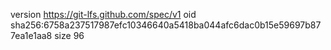 version https://git-lfs.github.com/spec/v1
oid sha256:6758a237517987efc10346640a5418ba044afc6dac0b15e59697b877ea1e1aa8
size 96
